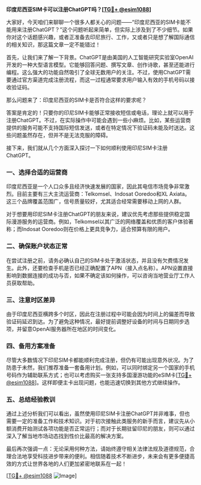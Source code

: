 **印度尼西亚SIM卡可以注册ChatGPT吗？[[TG💪+ @esim1088](https://t.me/s/esim1088)]**

大家好，今天咱们来聊聊一个很多人都关心的问题——“印度尼西亚的SIM卡能不能用来注册ChatGPT？”这个问题听起来简单，但实际上涉及到了不少细节。如果你对这个话题感兴趣，或者正准备去印尼旅行、工作，又或者只是想了解国际通信的相关知识，那这篇文章一定不能错过！

首先，让我们来了解一下背景。ChatGPT是由美国的人工智能研究实验室OpenAI开发的一种大型语言模型。它能够回答问题、撰写文章、创作诗歌，甚至还能进行编程。这么强大的功能自然吸引了全球无数用户的关注。不过，使用ChatGPT需要通过官方渠道完成注册流程，而这一过程通常要求用户输入有效的手机号码以接收验证码。

那么问题来了：印度尼西亚的SIM卡是否符合这样的要求呢？

答案是肯定的！只要你的印尼SIM卡能够正常接收短信或电话，理论上就可以用于注册ChatGPT。不过，在实际操作中可能会遇到一些小麻烦。比如，某些运营商提供的服务可能不支持国际短信发送，或者在特定情况下验证码未能及时送达。这些问题虽然存在，但并不是无法克服的障碍。

接下来，我们就从几个方面深入探讨一下如何顺利使用印尼SIM卡注册ChatGPT。

### 一、选择合适的运营商

印度尼西亚是一个人口众多且经济快速发展的国家，因此其电信市场竞争非常激烈。目前主要有三大主流运营商：Telkomsel、Indosat Ooredoo和XL Axiata。这三个品牌覆盖范围广，信号质量较好，尤其适合经常需要移动上网的人群。

对于想要用印尼SIM卡注册ChatGPT的朋友来说，建议优先考虑那些提供稳定国际漫游服务的运营商。例如，Telkomsel以其广泛的网络覆盖和优质的客户体验著称；而Indosat Ooredoo则在价格上更具竞争力，适合预算有限的用户。

### 二、确保账户状态正常

在尝试注册之前，请务必确认自己的SIM卡处于激活状态，并且没有欠费情况发生。此外，还要检查手机是否已经正确配置了APN（接入点名称）。APN设置直接影响到数据连接的成功与否，如果不确定该如何操作，可以咨询当地营业厅工作人员获取帮助。

### 三、注意时区差异

由于印度尼西亚横跨多个时区，因此在注册过程中可能会因为时间上的偏差而导致验证码延迟到达。为了避免这种情况，最好提前调整好设备的时间与日期同步选项，并留意OpenAI服务器所在地区的时间变化。

### 四、备用方案准备

尽管大多数情况下印尼SIM卡都能顺利完成注册，但仍有可能出现意外状况。为了防患于未然，我们推荐准备一套备用计划。例如，可以同时绑定另一个国家的手机号码作为辅助联系方式；也可以考虑购买一张支持多国漫游功能的eSIM卡[[TG💪+ @esim1088](https://t.me/s/esim1088)]。这样即便主卡出现问题，也能迅速切换到其他方式继续操作。

### 五、总结经验教训

通过上述分析我们可以看出，虽然使用印尼SIM卡注册ChatGPT并非难事，但也需要一定的准备工作和技术知识。对于初次接触此类服务的新手而言，建议先从小额消费开始测试各项功能是否正常运行；而对于长期驻留印尼的朋友，则可以通过深入了解当地市场动态找到性价比最高的解决方案。

最后再次强调一点：无论采用何种方法，请始终遵守相关法律法规及道德规范，合理合法地享受科技进步带来的便利。相信随着技术不断进步，未来会有更多便捷高效的方式让世界各地的人们更加紧密地联系在一起！

[[TG💪+ @esim1088](https://t.me/s/esim1088) ![Image](https://i.postimg.cc/4NQfJmqS/Snipaste-2025-05-13-00-14-12.png)]